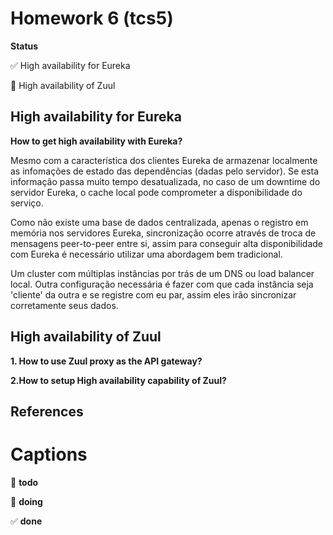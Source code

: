 Homework 6 (tcs5)
=========

**Status**

:white_check_mark: High availability for Eureka

:large_blue_circle: High availability of Zuul

 ## High availability for Eureka
 
 __How to get high availability with Eureka?__
 
Mesmo com a característica dos clientes Eureka de armazenar localmente as infomações de estado das dependências (dadas pelo servidor). Se esta informação passa muito tempo desatualizada, no caso de um downtime do servidor Eureka, o cache local pode comprometer a disponibilidade do serviço.

Como não existe uma base de dados centralizada, apenas o registro em memória nos servidores Eureka, sincronização ocorre através de troca de mensagens peer-to-peer entre si, assim para conseguir alta disponibilidade com Eureka é necessário utilizar uma abordagem bem tradicional. 

Um cluster com múltiplas instâncias por trás de um DNS ou load balancer local. Outra configuração necessária é fazer com que cada instância seja 'cliente' da outra e se registre com eu par, assim eles irão sincronizar corretamente seus dados.

## High availability of Zuul

__1. How to use Zuul proxy as the API gateway?__

__2.How to setup High availability capability of Zuul?__


## References


Captions
=========
:red_circle: **todo**

:large_blue_circle: **doing**

:white_check_mark: **done**

